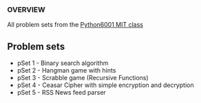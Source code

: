### OVERVIEW

All problem sets from the [Python6001 MIT class](https://ocw.mit.edu/courses/6-0001-introduction-to-computer-science-and-programming-in-python-fall-2016/) 

## Problem sets
 * pSet 1 - Binary search algorithm
 * pSet 2 - Hangman game with hints 
 * pSet 3 - Scrabble game (Recursive Functions)
 * pSet 4 - Ceasar Cipher with simple encryption and decryption 
 * pSet 5 - RSS News feed parser

